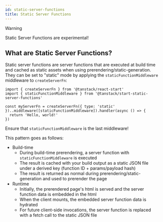 ```yaml
---
id: static-server-functions
title: Static Server Functions
---
```


> [!WARNING]
> Static Server Functions are experimental!

## What are Static Server Functions?

Static server functions are server functions that are executed at build time and cached as static assets when using prerendering/static-generation. They can be set to "static" mode by applying the `staticFunctionMiddleware` middleware to `createServerFn`:

```tsx
import { createServerFn } from '@tanstack/react-start'
import { staticFunctionMiddleware } from '@tanstack/start-static-server-functions'

const myServerFn = createServerFn({ type: 'static' })..middleware([staticFunctionMiddleware]).handler(async () => {
  return 'Hello, world!'
})
```

Ensure that `staticFunctionMiddleware` is the last middleware!

This pattern goes as follows:

- Build-time
  - During build-time prerendering, a server function with `staticFunctionMiddleware` is executed
  - The result is cached with your build output as a static JSON file under a derived key (function ID + params/payload hash)
  - The result is returned as normal during prerendering/static-generation and used to prerender the page
- Runtime
  - Initially, the prerendered page's html is served and the server function data is embedded in the html
  - When the client mounts, the embedded server function data is hydrated
  - For future client-side invocations, the server function is replaced with a fetch call to the static JSON file
